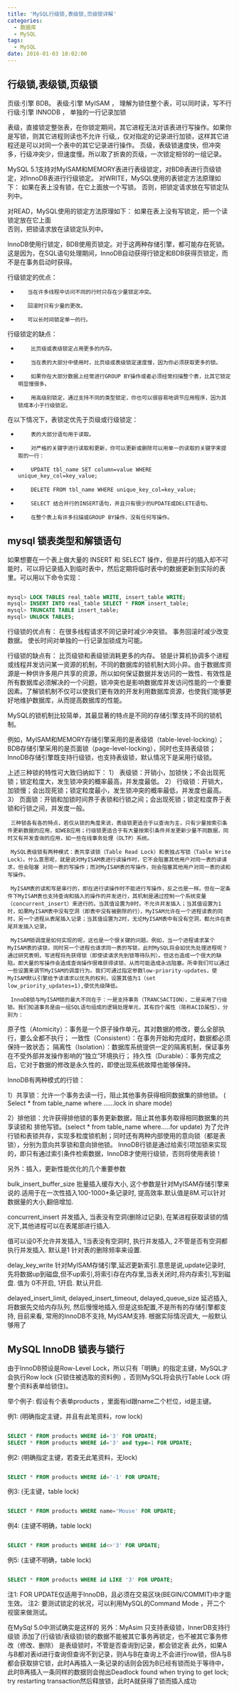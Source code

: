 ```yaml
---
title: 'MySQL行级锁,表级锁,页级锁详解'
categories:
  - 数据库
  - MySQL
tags:
  - MySQL
date: 2016-01-03 18:02:00
---
```


## 行级锁,表级锁,页级锁

页级:引擎 BDB。
表级:引擎 MyISAM ， 理解为锁住整个表，可以同时读，写不行
行级:引擎 INNODB ， 单独的一行记录加锁

表级，直接锁定整张表，在你锁定期间，其它进程无法对该表进行写操作。如果你是写锁，则其它进程则读也不允许
行级,，仅对指定的记录进行加锁，这样其它进程还是可以对同一个表中的其它记录进行操作。
页级，表级锁速度快，但冲突多，行级冲突少，但速度慢。所以取了折衷的页级，一次锁定相邻的一组记录。 

MySQL 5.1支持对MyISAM和MEMORY表进行表级锁定，对BDB表进行页级锁定，对InnoDB表进行行级锁定。
对WRITE，MySQL使用的表锁定方法原理如下：
如果在表上没有锁，在它上面放一个写锁。
否则，把锁定请求放在写锁定队列中。 

对READ，MySQL使用的锁定方法原理如下：
如果在表上没有写锁定，把一个读锁定放在它上面      
否则，把锁请求放在读锁定队列中。 

InnoDB使用行锁定，BDB使用页锁定。对于这两种存储引擎，都可能存在死锁。这是因为，在SQL语句处理期间，InnoDB自动获得行锁定和BDB获得页锁定，而不是在事务启动时获得。  

行级锁定的优点：
*        当在许多线程中访问不同的行时只存在少量锁定冲突。
*        回滚时只有少量的更改。
*        可以长时间锁定单一的行。

行级锁定的缺点：
*         比页级或表级锁定占用更多的内存。
*         当在表的大部分中使用时，比页级或表级锁定速度慢，因为你必须获取更多的锁。
*         如果你在大部分数据上经常进行GROUP BY操作或者必须经常扫描整个表，比其它锁定明显慢很多。
*         用高级别锁定，通过支持不同的类型锁定，你也可以很容易地调节应用程序，因为其锁成本小于行级锁定。

在以下情况下，表锁定优先于页级或行级锁定：
*         表的大部分语句用于读取。
*         对严格的关键字进行读取和更新，你可以更新或删除可以用单一的读取的关键字来提取的一行：
*         UPDATE tbl_name SET column=value WHERE unique_key_col=key_value;
*         DELETE FROM tbl_name WHERE unique_key_col=key_value;
*         SELECT 结合并行的INSERT语句，并且只有很少的UPDATE或DELETE语句。
*         在整个表上有许多扫描或GROUP BY操作，没有任何写操作。

## mysql 锁表类型和解锁语句

如果想要在一个表上做大量的 INSERT 和 SELECT 操作，但是并行的插入却不可能时，可以将记录插入到临时表中，然后定期将临时表中的数据更新到实际的表里。可以用以下命令实现：

```sql

mysql> LOCK TABLES real_table WRITE, insert_table WRITE;
mysql> INSERT INTO real_table SELECT * FROM insert_table;
mysql> TRUNCATE TABLE insert_table;
mysql> UNLOCK TABLES;

```


行级锁的优点有：
    在很多线程请求不同记录时减少冲突锁。
    事务回滚时减少改变数据。
    使长时间对单独的一行记录加锁成为可能。

行级锁的缺点有：
    比页级锁和表级锁消耗更多的内存。
    锁是计算机协调多个进程或线程并发访问某一资源的机制，不同的数据库的锁机制大同小异。由于数据库资源是一种供许多用户共享的资源，所以如何保证数据并发访问的一致性、有效性是所有数据库必须解决的一个问题，锁冲突也是影响数据库并发访问性能的一个重要因素。了解锁机制不仅可以使我们更有效的开发利用数据库资源，也使我们能够更好地维护数据库，从而提高数据库的性能。

MySQL的锁机制比较简单，其最显著的特点是不同的存储引擎支持不同的锁机制。

例如，MyISAM和MEMORY存储引擎采用的是表级锁（table-level-locking）；BDB存储引擎采用的是页面锁（page-level-locking），同时也支持表级锁；InnoDB存储引擎既支持行级锁，也支持表级锁，默认情况下是采用行级锁。

上述三种锁的特性可大致归纳如下：
1） 表级锁：开销小，加锁快；不会出现死锁；锁定粒度大，发生锁冲突的概率最高，并发度最低。
2） 行级锁：开销大，加锁慢；会出现死锁；锁定粒度最小，发生锁冲突的概率最低，并发度也最高。
3） 页面锁：开销和加锁时间界于表锁和行锁之间；会出现死锁；锁定粒度界于表锁和行锁之间，并发度一般。

     三种锁各有各的特点，若仅从锁的角度来说，表级锁更适合于以查询为主，只有少量按索引条件更新数据的应用，如WEB应用；行级锁更适合于有大量按索引条件并发更新少量不同数据，同时又有并发查询的应用，如一些在线事务处理（OLTP）系统。

     MySQL表级锁有两种模式：表共享读锁（Table Read Lock）和表独占写锁（Table Write Lock）。什么意思呢，就是说对MyISAM表进行读操作时，它不会阻塞其他用户对同一表的读请求，但会阻塞 对同一表的写操作；而对MyISAM表的写操作，则会阻塞其他用户对同一表的读和写操作。

     MyISAM表的读和写是串行的，即在进行读操作时不能进行写操作，反之也是一样。但在一定条件下MyISAM表也支持查询和插入的操作的并发进行，其机制是通过控制一个系统变量（concurrent_insert）来进行的，当其值设置为0时，不允许并发插入；当其值设置为1 时，如果MyISAM表中没有空洞（即表中没有被删除的行），MyISAM允许在一个进程读表的同时，另一个进程从表尾插入记录；当其值设置为2时，无论MyISAM表中有没有空洞，都允许在表尾并发插入记录。

     MyISAM锁调度是如何实现的呢，这也是一个很关键的问题。例如，当一个进程请求某个MyISAM表的读锁，同时另一个进程也请求同一表的写锁，此时MySQL将会如优先处理进程呢？通过研究表明，写进程将先获得锁（即使读请求先到锁等待队列）。但这也造成一个很大的缺陷，即大量的写操作会造成查询操作很难获得读锁，从而可能造成永远阻塞。所幸我们可以通过一些设置来调节MyISAM的调度行为。我们可通过指定参数low-priority-updates，使MyISAM默认引擎给予读请求以优先的权利，设置其值为1（set low_priority_updates=1),使优先级降低。

     InnoDB锁与MyISAM锁的最大不同在于：一是支持事务（TRANCSACTION），二是采用了行级锁。我们知道事务是由一组SQL语句组成的逻辑处理单元，其有四个属性（简称ACID属性），分别为：

原子性（Atomicity）：事务是一个原子操作单元，其对数据的修改，要么全部执行，要么全都不执行；
一致性（Consistent）：在事务开始和完成时，数据都必须保持一致状态；
隔离性（Isolation）：数据库系统提供一定的隔离机制，保证事务在不受外部并发操作影响的“独立”环境执行；
持久性（Durable）：事务完成之后，它对于数据的修改是永久性的，即使出现系统故障也能够保持。

InnoDB有两种模式的行锁：

1）共享锁：允许一个事务去读一行，阻止其他事务获得相同数据集的排他锁。
    ( Select * from table_name where ......lock in share mode)

2）排他锁：允许获得排他锁的事务更新数据，阻止其他事务取得相同数据集的共享读锁和  排他写锁。(select * from table_name where.....for update)
    为了允许行锁和表锁共存，实现多粒度锁机制；同时还有两种内部使用的意向锁（都是表锁），分别为意向共享锁和意向排他锁。
    InnoDB行锁是通过给索引项加锁来实现的，即只有通过索引条件检索数据，InnoDB才使用行级锁，否则将使用表锁！

另外：插入，更新性能优化的几个重要参数

bulk_insert_buffer_size
批量插入缓存大小, 这个参数是针对MyISAM存储引擎来说的.适用于在一次性插入100-1000+条记录时, 提高效率.默认值是8M.可以针对数据量的大小,翻倍增加.

concurrent_insert
并发插入, 当表没有空洞(删除过记录), 在某进程获取读锁的情况下,其他进程可以在表尾部进行插入.

值可以设0不允许并发插入, 1当表没有空洞时, 执行并发插入, 2不管是否有空洞都执行并发插入.
默认是1 针对表的删除频率来设置.

delay_key_write
针对MyISAM存储引擎,延迟更新索引.意思是说,update记录时,先将数据up到磁盘,但不up索引,将索引存在内存里,当表关闭时,将内存索引,写到磁盘. 值为 0不开启, 1开启. 默认开启.

delayed_insert_limit, delayed_insert_timeout, delayed_queue_size
延迟插入, 将数据先交给内存队列, 然后慢慢地插入.但是这些配置,不是所有的存储引擎都支持, 目前来看, 常用的InnoDB不支持, MyISAM支持. 根据实际情况调大, 一般默认够用了

## MySQL InnoDB 锁表与锁行

由于InnoDB预设是Row-Level Lock，所以只有「明确」的指定主键，MySQL才会执行Row lock (只锁住被选取的资料例) ，否则MySQL将会执行Table Lock (将整个资料表单给锁住)。

举个例子: 假设有个表单products ，里面有id跟name二个栏位，id是主键。

例1: (明确指定主键，并且有此笔资料，row lock)

```sql

SELECT * FROM products WHERE id='3' FOR UPDATE;
SELECT * FROM products WHERE id='3' and type=1 FOR UPDATE;

```

例2: (明确指定主键，若查无此笔资料，无lock)

```sql

SELECT * FROM products WHERE id='-1' FOR UPDATE;

```

例3: (无主键，table lock)

```sql

SELECT * FROM products WHERE name='Mouse' FOR UPDATE;

```

例4: (主键不明确，table lock)

```sql

SELECT * FROM products WHERE id<>'3' FOR UPDATE;

```

例5: (主键不明确，table lock)

```sql

SELECT * FROM products WHERE id LIKE '3' FOR UPDATE;

```

注1: FOR UPDATE仅适用于InnoDB，且必须在交易区块(BEGIN/COMMIT)中才能生效。
注2: 要测试锁定的状况，可以利用MySQL的Command Mode ，开二个视窗来做测试。

在MySql 5.0中测试确实是这样的
另外：MyAsim 只支持表级锁，InnerDB支持行级锁
添加了(行级锁/表级锁)锁的数据不能被其它事务再锁定，也不被其它事务修改（修改、删除）
是表级锁时，不管是否查询到记录，都会锁定表
此外，如果A与B都对表id进行查询但查询不到记录，则A与B在查询上不会进行row锁，但A与B都会获取排它锁，此时A再插入一条记录的话则会因为B已经有锁而处于等待中，此时B再插入一条同样的数据则会抛出Deadlock found when trying to get lock; try restarting transaction然后释放锁，此时A就获得了锁而插入成功